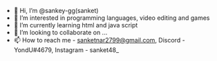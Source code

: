 - 👋 Hi, I’m @sankey-gg(sanket)
- 👀 I’m interested in programming languages, video editing and games
- 🌱 I’m currently learning html and java script
- 💞️ I’m looking to collaborate on ...
- 📫 How to reach me - sanketnar2799@gmail.com, Discord - YondU#4679, Instagram - sanket48_
